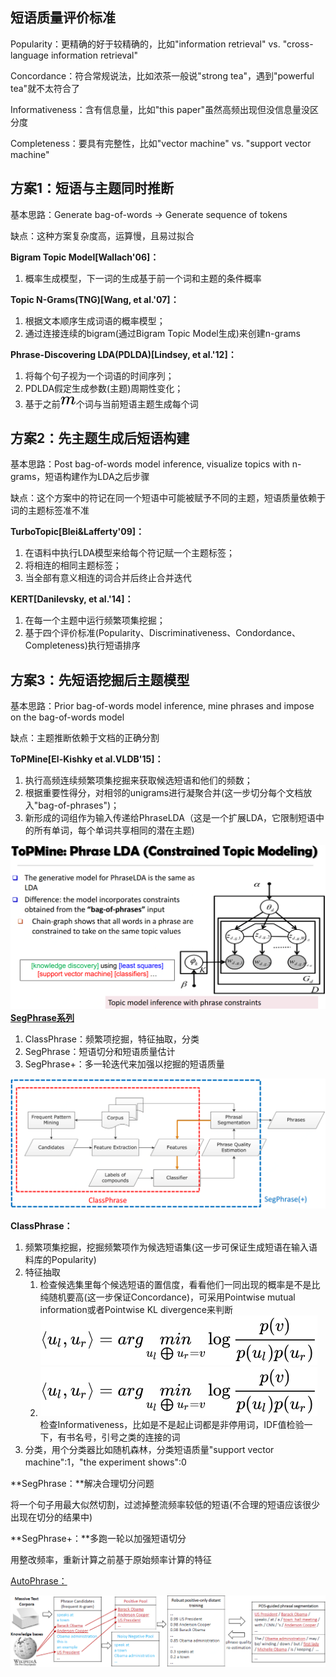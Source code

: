 <a name="a7726e94"></a>
## 短语质量评价标准

Popularity：更精确的好于较精确的，比如"information retrieval" vs. "cross-language information retrieval"

Concordance：符合常规说法，比如浓茶一般说"strong tea"，遇到"powerful tea"就不太符合了

Informativeness：含有信息量，比如"this paper"虽然高频出现但没信息量没区分度

Completeness：要具有完整性，比如"vector machine" vs. "support vector machine"

<a name="84cb4aa8"></a>
## 方案1：短语与主题同时推断

基本思路：Generate bag-of-words -> Generate sequence of tokens

缺点：这种方案复杂度高，运算慢，且易过拟合

**Bigram Topic Model[Wallach'06]：**

1. 概率生成模型，下一词的生成基于前一个词和主题的条件概率

**Topic N-Grams(TNG)[Wang, et al.'07]：**

1. 根据文本顺序生成词语的概率模型；
2. 通过连接连续的bigram(通过Bigram Topic Model生成)来创建n-grams

**Phrase-Discovering LDA(PDLDA)[Lindsey, et al.'12]：**

1. 将每个句子视为一个词语的时间序列；
2. PDLDA假定生成参数(主题)周期性变化；
3. 基于之前![](./img/6f8f57715090da2632453988d9a1501b.svg)个词与当前短语主题生成每个词

<a name="5798dc62"></a>
## 方案2：先主题生成后短语构建

基本思路：Post bag-of-words model inference, visualize topics with n-grams，短语构建作为LDA之后步骤

缺点：这个方案中的符记在同一个短语中可能被赋予不同的主题，短语质量依赖于词的主题标签准不准

**TurboTopic[Blei&Lafferty'09]：**

1. 在语料中执行LDA模型来给每个符记赋一个主题标签；
2. 将相连的相同主题标签；
3. 当全部有意义相连的词合并后终止合并迭代

**KERT[Danilevsky, et al.'14]：**

1. 在每一个主题中运行频繁项集挖掘；
2. 基于四个评价标准(Popularity、Discriminativeness、Condordance、Completeness)执行短语排序

<a name="84deeaf9"></a>
## 方案3：先短语挖掘后主题模型

基本思路：Prior bag-of-words model inference, mine phrases and impose on the bag-of-words model

缺点：主题推断依赖于文档的正确分割

**ToPMine[El-Kishky et al.VLDB'15]：**

1. 执行高频连续频繁项集挖掘来获取候选短语和他们的频数；
2. 根据重要性得分，对相邻的unigrams进行凝聚合并(这一步切分每个文档放入"bag-of-phrases")；
3. 新形成的词组作为输入传递给PhraseLDA（这是一个扩展LDA，它限制短语中的所有单词，每个单词共享相同的潜在主题)

![ToPMINE.png](./img/1592448018562-f86f34b7-7ffe-4dae-9f53-e9baed97a6db.png)<br />[**SegPhrase系列**](https://github.com/shangjingbo1226/SegPhrase)

1. ClassPhrase：频繁项挖掘，特征抽取，分类
2. SegPhrase：短语切分和短语质量估计
3. SegPhrase+：多一轮迭代来加强以挖掘的短语质量

![segPhrase.png](./img/1592448109352-0c001c17-8c3a-463b-b31f-396e2a693ec7.png)

**ClassPhrase：**

1. 频繁项集挖掘，挖掘频繁项作为候选短语集(这一步可保证生成短语在输入语料库的Popularity)
2. 特征抽取
   1. 检查候选集里每个候选短语的置信度，看看他们一同出现的概率是不是比纯随机要高(这一步保证Concordance)，可采用Pointwise mutual information或者Pointwise KL divergence来判断![](./img/35f485fe1d6284312f627feba84cf938.svg)
   2. ![](./img/35f485fe1d6284312f627feba84cf938.svg)检查Informativeness，比如是不是起止词都是非停用词，IDF值检验一下，有书名号，引号之类的连接的词
3. 分类，用个分类器比如随机森林，分类短语质量"support vector machine":1，"the experiment shows":0

**SegPhrase：**解决合理切分问题

将一个句子用最大似然切割，过滤掉整流频率较低的短语(不合理的短语应该很少出现在切分的结果中)

**SegPhrase+：**多跑一轮以加强短语切分

用整改频率，重新计算之前基于原始频率计算的特征

[AutoPhrase：](https://github.com/shangjingbo1226/AutoPhrase)

![AutoPhrase.png](./img/1592448304602-b0131ffd-c9b0-41e1-b95e-b7277a14c64e.png)
